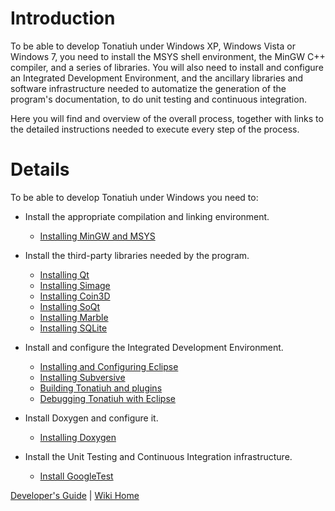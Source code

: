 # Introduction #

To be able to develop Tonatiuh under Windows XP, Windows Vista or Windows 7, you need to install the MSYS shell environment, the MinGW C++ compiler, and a series of libraries. You will also need to install and configure an Integrated Development Environment, and the ancillary libraries and software infrastructure needed to automatize the generation of the program's documentation, to do unit testing and continuous integration.

Here you will find and overview of the overall process, together with links to the detailed instructions needed to execute every step of the process.

# Details #

To be able to develop Tonatiuh under Windows you need to:

  * Install the appropriate compilation and linking environment.
    * [Installing MinGW and MSYS](InstallingMinGWForWindows.md)

  * Install the third-party libraries needed by the program.
    * [Installing Qt](InstallingQtForWindows.md)
    * [Installing Simage](InstallingSimageForWindows.md)
    * [Installing Coin3D](InstallingCoin3DForWindows.md)
    * [Installing SoQt](InstallingSoQt.md)
    * [Installing Marble ](InstallingMarbleForWindows.md)
    * [Installing SQLite](InstallingQSLiteForWindows.md)


  * Install and configure the Integrated Development Environment.
    * [Installing and Configuring Eclipse](InstallingAndConfiguringEclipseForWindows.md)
    * [Installing Subversive](Installing_Subversive.md)
    * [Building Tonatiuh and plugins](BuildingTonatiuhUnderWindows.md)
    * [Debugging Tonatiuh with Eclipse](DebuggingTonatiuhOnWindiows.md)

  * Install Doxygen and configure it.
    * [Installing Doxygen](InstallingDoxygenForWindows.md)

  * Install the Unit Testing and Continuous Integration infrastructure.
    * [Install GoogleTest](InstallingGoogleTestForWindows.md)



[Developer's Guide](http://code.google.com/p/tonatiuh/wiki/DevelopersGuide) | [Wiki Home](http://code.google.com/p/tonatiuh/w/list)
